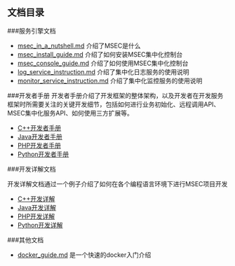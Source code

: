 ## 文档目录

###服务引擎文档

* [msec_in_a_nutshell.md](msec_in_a_nutshell.md) 介绍了MSEC是什么
* [msec_install_guide.md](msec_install_guide.md) 介绍了如何安装MSEC集中化控制台
* [msec_console_guide.md](msec_console_guide.md) 介绍了如何使用MSEC集中化控制台
* [log_service_instruction.md](log_service_instruction.md) 介绍了集中化日志服务的使用说明
* [monitor_service_instruction.md](monitor_service_instruction.md) 介绍了集中化监控服务的使用说明

###开发者手册
开发者手册介绍了开发框架的整体架构，以及开发者在开发服务框架时所需要关注的关键开发细节，包括如何进行业务初始化、远程调用API、MSEC集中化服务API、如何使用三方扩展等。

* [C++开发者手册](cpp_dev_manual.md)
* [Java开发者手册](java_dev_manual.md)
* [PHP开发者手册](php_dev_manual.md)
* [Python开发者手册](python_dev_manual.md)

###开发详解文档

开发详解文档通过一个例子介绍了如何在各个编程语言环境下进行MSEC项目开发

* [C++开发详解](cpp_dev_guide.md)
* [Java开发详解](java_dev_guide.md)
* [PHP开发详解](php_dev_guide.md)
* [Python开发详解](python_dev_guide.md)

###其他文档
* [docker_guide.md](docker_guide.md) 是一个快速的docker入门介绍